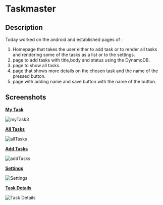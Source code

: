# Taskmaster

## Description

Today worked on the android and established pages of :

1. Homepage that takes the user either to add task or to render all tasks and rendering some of the tasks as a list or to the settings.
2. page to add tasks with title,body and status using the DynamoDB.
3. page to show all tasks.
4. page that shows more details on the chosen task and the name of the pressed button.
5. page with adding name and save button with the name of the button.


## Screenshots

**[My Task](/app/src/main/java/com/example/taskmaster/Activities/MainActivity.java)**

![myTask3](/screenshots/MyTaskdb.jpg)


**[All Tasks](/app/src/main/java/com/example/taskmaster/Activities/AllTasks.java)**

![allTasks](/screenshots/allTasks.jpg)


**[Add Tasks](/app/src/main/java/com/example/taskmaster/Activities/AddTask.java)**

![addTasks](/screenshots/AddTaskdb.jpg)


**[Settings](/app/src/main/java/com/example/taskmaster/Activities/Settings.java)**

![Settings](/screenshots/Settings.jpg)


**[Task Details](/app/src/main/java/com/example/taskmaster/Activities/TaskDetail.java)**

![Task Details](/screenshots/TaskDetailNew.jpg)

